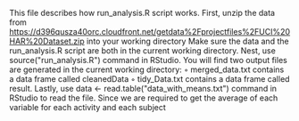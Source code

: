 This file describes how run_analysis.R script works.
First, unzip the data from https://d396qusza40orc.cloudfront.net/getdata%2Fprojectfiles%2FUCI%20HAR%20Dataset.zip  into your working directory
Make sure the data and the run_analysis.R script are both in the current working directory.
Nest, use source("run_analysis.R") command in RStudio.
You will find two output files are generated in the current working directory:
	◦	merged_data.txt contains a data frame called cleanedData 
	◦	tidy_Data.txt contains a data frame called result.
Lastly, use data <- read.table("data_with_means.txt") command in RStudio to read the file. Since we are required to get the average of each variable for each activity and each subject
